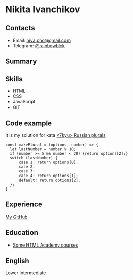 # Nikita Ivanchikov
## Contacts
* Email: niva.pho@gmail.com
* Telegram: [@rainbowblck](https://t.me/rainbowblck)
## Summary
## Skills
* HTML
* CSS
* JavaScript
* GIT
## Code example

It is my solution for kata [<7kyu> Russian plurals](https://www.codewars.com/kata/5b1d38f4d74b5b07350000a3)

```
const makePlural = (options, number) => {
  let lastNumber = number % 10;
  if (number >= 5 && number < 20) {return options[2];}
  switch (lastNumber) {
      case 1: return options[0];
      case 2:
      case 3:
      case 4: return options[1];
      default: return options[2];
  };
}
```
## Experience 
[My GitHub](https://github.com/nikronomikon)
## Education
* [Some HTML Academy courses](https://htmlacademy.ru/courses)
## English
Lower Intermediate